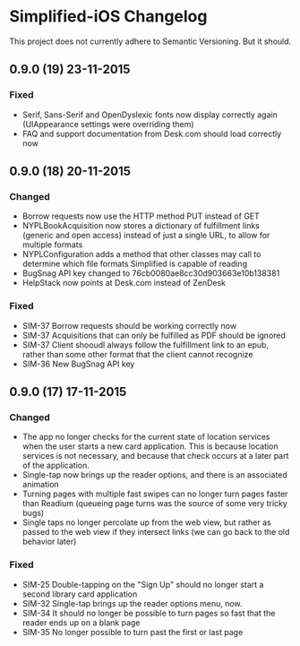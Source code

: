 # Simplified-iOS Changelog
This project does not currently adhere to Semantic Versioning. But it should.

## 0.9.0 (19) 23-11-2015
### Fixed
- Serif, Sans-Serif and OpenDyslexic fonts now display correctly again (UIAppearance settings were overriding them)
- FAQ and support documentation from Desk.com should load correctly now

## 0.9.0 (18) 20-11-2015
### Changed
- Borrow requests now use the HTTP method PUT instead of GET
- NYPLBookAcquisition now stores a dictionary of fulfillment links (generic and open access) instead of just a single URL, to allow for multiple formats
- NYPLConfiguration adds a method that other classes may call to determine which file formats Simplified is capable of reading
- BugSnag API key changed to 76cb0080ae8cc30d903663e10b138381
- HelpStack now points at Desk.com instead of ZenDesk

### Fixed
- SIM-37 Borrow requests should be working correctly now
- SIM-37 Acquisitions that can only be fulfilled as PDF should be ignored
- SIM-37 Client shooudl always follow the fulfillment link to an epub, rather than some other format that the client cannot recognize
- SIM-36 New BugSnag API key

## 0.9.0 (17) 17-11-2015
### Changed
- The app no longer checks for the current state of location services when the user starts a new card application. This is because location services is not necessary, and because that check occurs at a later part of the application.
- Single-tap now brings up the reader options, and there is an associated animation
- Turning pages with multiple fast swipes can no longer turn pages faster than Readium (queueing page turns was the source of some very tricky bugs)
- Single taps no longer percolate up from the web view, but rather as passed to the web view if they intersect links (we can go back to the old behavior later)
 
### Fixed
- SIM-25 Double-tapping on the "Sign Up" should no longer start a second library card application
- SIM-32 Single-tap brings up the reader options menu, now.
- SIM-34 It should no longer be possible to turn pages so fast that the reader ends up on a blank page
- SIM-35 No longer possible to turn past the first or last page